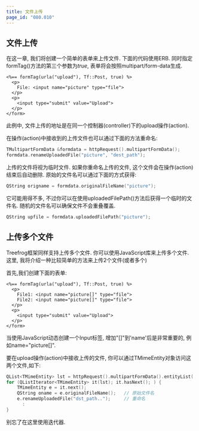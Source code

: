```yaml
---
title: 文件上传
page_id: "080.010"
---
```


## 文件上传

在这一章, 我们将创建一个简单的表单来上传文件. 下面的代码使用ERB. 同时指定formTag()方法的第三个参数为*true*, 表单将会按照multipart/form-data生成.

```
<%== formTag(urla("upload"), Tf::Post, true) %>
  <p>
    File: <input name="picture" type="file">
  </p>
  <p>
    <input type="submit" value="Upload">
  </p>
</form>
```

此例中, 文件上传的地址是在同一个控制器(controller)下的upload操作(action).

在操作(action)中接收到的上传文件也可以通过下面的方法重命名:

```c++
TMultipartFormData &formdata = httpRequest().multipartFormData();
formdata.renameUploadedFile("picture", "dest_path");
```

上传的文件将视为临时文件. 如果你重命名上传的文件, 这个文件会在操作(action)结束后自动删除.
原始的文件名可以通过下面的方式获得:

```c++
QString origname = formdata.originalFileName("picture");
```

它可能用得不多, 不过你可以在使用uploadedFilePath()方法后获得一个临时的文件名. 随机的文件名可以确保文件不会重叠覆盖.

```c++
QString upfile = formdata.uploadedFilePath("picture");
```

## 上传多个文件

Treefrog框架同样支持上传多个文件. 你可以使用JavaScript库来上传多个文件. 这里, 我将介绍一种比较简单的方法来上传2个文件(或者多个)

首先,我们创建下面的表单:

```
<%== formTag(urla("upload"), Tf::Post, true) %>
  <p>
    File1: <input name="picture[]" type="file">
    File2: <input name="picture[]" type="file">
  </p>
  <p>
    <input type="submit" value="Upload">
  </p>
</form>
```

当使用JavaScript动态创建一个Input标签, 增加"[]"到'name'后是非常重要的, 例如name="picture[]".

要在upload操作(action)中接收上传的文件, 你可以通过TMimeEntity对象访问这两个文件,如下:

```c++
QList<TMimeEntity> lst = httpRequest().multipartFormData().entityList( "picture[]" );
for (QListIterator<TMimeEntity> it(lst); it.hasNext(); ) {
    TMimeEntity e = it.next();
    QString oname = e.originalFileName();   // 原始文件名
    e.renameUploadedFile("dst_path..");     // 重命名
      :
}
```

别忘了在这里使用迭代器.

